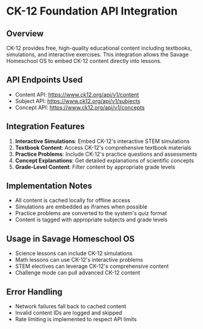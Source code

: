 # CK-12 Foundation API Integration

## Overview
CK-12 provides free, high-quality educational content including textbooks, simulations, and interactive exercises. This integration allows the Savage Homeschool OS to embed CK-12 content directly into lessons.

## API Endpoints Used
- Content API: https://www.ck12.org/api/v1/content
- Subject API: https://www.ck12.org/api/v1/subjects
- Concept API: https://www.ck12.org/api/v1/concepts

## Integration Features
1. **Interactive Simulations**: Embed CK-12's interactive STEM simulations
2. **Textbook Content**: Access CK-12's comprehensive textbook materials
3. **Practice Problems**: Include CK-12's practice questions and assessments
4. **Concept Explanations**: Get detailed explanations of scientific concepts
5. **Grade-Level Content**: Filter content by appropriate grade levels

## Implementation Notes
- All content is cached locally for offline access
- Simulations are embedded as iframes when possible
- Practice problems are converted to the system's quiz format
- Content is tagged with appropriate subjects and grade levels

## Usage in Savage Homeschool OS
- Science lessons can include CK-12 simulations
- Math lessons can use CK-12's interactive problems
- STEM electives can leverage CK-12's comprehensive content
- Challenge mode can pull advanced CK-12 content

## Error Handling
- Network failures fall back to cached content
- Invalid content IDs are logged and skipped
- Rate limiting is implemented to respect API limits

